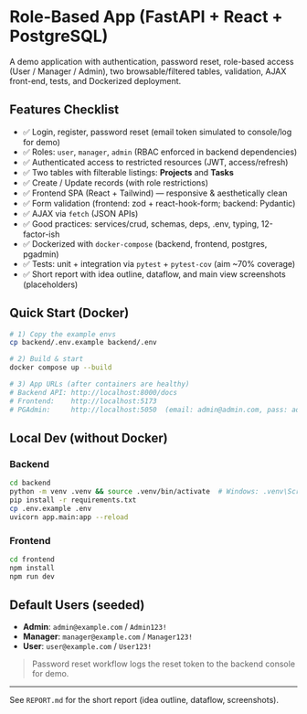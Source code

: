 
# Role-Based App (FastAPI + React + PostgreSQL)

A demo application with authentication, password reset, role-based access (User / Manager / Admin), 
two browsable/filtered tables, validation, AJAX front-end, tests, and Dockerized deployment.

## Features Checklist
- ✅ Login, register, password reset (email token simulated to console/log for demo)
- ✅ Roles: `user`, `manager`, `admin` (RBAC enforced in backend dependencies)
- ✅ Authenticated access to restricted resources (JWT, access/refresh)
- ✅ Two tables with filterable listings: **Projects** and **Tasks**
- ✅ Create / Update records (with role restrictions)
- ✅ Frontend SPA (React + Tailwind) — responsive & aesthetically clean
- ✅ Form validation (frontend: zod + react-hook-form; backend: Pydantic)
- ✅ AJAX via `fetch` (JSON APIs)
- ✅ Good practices: services/crud, schemas, deps, .env, typing, 12-factor-ish
- ✅ Dockerized with `docker-compose` (backend, frontend, postgres, pgadmin)
- ✅ Tests: unit + integration via `pytest` + `pytest-cov` (aim ~70% coverage)
- ✅ Short report with idea outline, dataflow, and main view screenshots (placeholders)

## Quick Start (Docker)
```bash
# 1) Copy the example envs
cp backend/.env.example backend/.env

# 2) Build & start
docker compose up --build

# 3) App URLs (after containers are healthy)
# Backend API: http://localhost:8000/docs
# Frontend:    http://localhost:5173
# PGAdmin:     http://localhost:5050  (email: admin@admin.com, pass: admin)
```

## Local Dev (without Docker)
### Backend
```bash
cd backend
python -m venv .venv && source .venv/bin/activate  # Windows: .venv\Scripts\activate
pip install -r requirements.txt
cp .env.example .env
uvicorn app.main:app --reload
```
### Frontend
```bash
cd frontend
npm install
npm run dev
```

## Default Users (seeded)
- **Admin**: `admin@example.com` / `Admin123!`
- **Manager**: `manager@example.com` / `Manager123!`
- **User**: `user@example.com` / `User123!`

> Password reset workflow logs the reset token to the backend console for demo.

---

See `REPORT.md` for the short report (idea outline, dataflow, screenshots).
